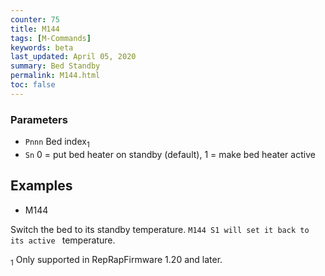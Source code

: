 ```yaml
---
counter: 75
title: M144
tags: [M-Commands] 
keywords: beta 
last_updated: April 05, 2020 
summary: Bed Standby 
permalink: M144.html
toc: false 
---
```



### Parameters

* `Pnnn` Bed index<sub>1</sub>
* `Sn` 0 = put bed heater on standby (default), 1 = make bed heater active

## Examples

* M144

Switch the bed to its standby temperature. ` M144 S1 will set it back to its active  ` temperature.

<sub>1</sub> Only supported in RepRapFirmware 1.20 and later.

